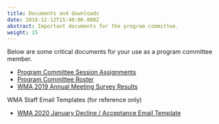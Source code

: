 ```yaml
---
title: Documents and downloads
date: 2018-12-12T15:40:06.000Z
abstract: Important documents for the program committee.
weight: 15
---
```


Below are some critical documents for your use as a program committee member.

* [Program Committee Session Assignments](/files/wma2020_round1_pc_assignments_final.xlsx)
* [Program Committee Roster](/files/wma2020-pc-roster.xlsx)
* [WMA 2019 Annual Meeting Survey Results](/files/wma2019-survey-results.pdf)

WMA Staff Email Templates (for reference only)
* [WMA 2020 January Decline / Acceptance Email Template](/files/WMA2020Round1Emails.docx)



